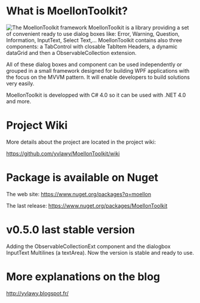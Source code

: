 
# What is MoellonToolkit?
![The MoellonToolkit framework](Docs/Logo/MoellonToolkit_logo128.jpg) MoellonToolkit is a library providing a set of convenient ready to use dialog boxes like: Error, Warning, Question, Information, InputText, Select Text,... MoellonToolkit contains also three components: a TabControl with closable TabItem Headers, a dynamic dataGrid and then a ObservableCollection extension. 

All of these dialog boxes and component can be used independently or grouped in a small framework designed for building WPF applications with the focus on the MVVM pattern.
It will enable developers to build solutions very easily. 

MoellonToolkit is developped with C# 4.0 so it can be used with .NET 4.0 and more.

# Project Wiki  
More details about the project are located in the project wiki:

https://github.com/yvlawy/MoellonToolkit/wiki

# Package is available on Nuget
The web site:
https://www.nuget.org/packages?q=moellon

The last release:
https://www.nuget.org/packages/MoellonToolkit

# v0.5.0 last stable version
Adding the ObservableCollectionExt component and the dialogbox InputText Multilines (a textArea).
Now the version is stable and ready to use.

# More explanations on the blog
http://yvlawy.blogspot.fr/

